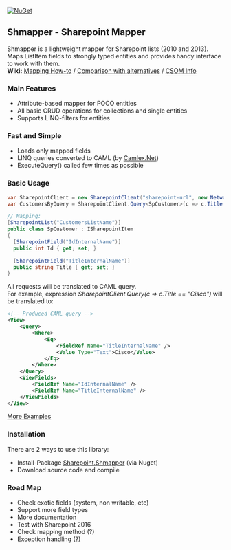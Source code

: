 [![NuGet](https://img.shields.io/badge/nuget-v0.1.3-green.svg)](https://www.nuget.org/packages/Sharepoint.Shmapper)

## Shmapper - Sharepoint Mapper
Shmapper is a lightweight mapper for Sharepoint lists (2010 and 2013).  
Maps ListItem fields to strongly typed entities and provides handy interface to work with them.  
**Wiki:** [Mapping How-to](https://github.com/fixer-m/SharepointMapper/wiki/Mapping-Guide) / [Comparison with alternatives](https://github.com/fixer-m/SharepointMapper/wiki/Comparison) / [CSOM Info](https://github.com/fixer-m/SharepointMapper/wiki/CSOM-Links) 

### Main Features
- Attribute-based mapper for POCO entities
- All basic CRUD operations for collections and single entities
- Supports LINQ-filters for entities

### Fast and Simple
- Loads only mapped fields 
- LINQ queries converted to CAML (by [Camlex.Net](https://camlex.codeplex.com))
- ExecuteQuery() called few times as possible

### Basic Usage
```csharp
var SharepointClient = new SharepointClient("sharepoint-url", new NetworkCredential("user", "password"));
var CustomersByQuery = SharepointClient.Query<SpCustomer>(c => c.Title == "Cisco");

// Mapping:
[SharepointList("CustomersListName")]
public class SpCustomer : ISharepointItem
{
  [SharepointField("IdInternalName")]
  public int Id { get; set; }

  [SharepointField("TitleInternalName")]
  public string Title { get; set; }
}
```
All requests will be translated to CAML query.  
For example, expression *SharepointClient.Query<SpCustomer>(c => c.Title == "Cisco")* will be translated to:
```xml
<!-- Produced CAML query -->
<View>
	<Query>
		<Where>
			<Eq>
				<FieldRef Name="TitleInternalName" />
				<Value Type="Text">Cisco</Value>
			</Eq>
		</Where>
	</Query>
	<ViewFields>
		<FieldRef Name="IdInternalName" />
		<FieldRef Name="TitleInternalName" />
	</ViewFields>
</View>
```
[More Examples](https://github.com/fixer-m/SharepointMapper/wiki/Mapping-Guide) 

### Installation
There are 2 ways to use this library:
* Install-Package [Sharepoint.Shmapper](https://www.nuget.org/packages/Sharepoint.Shmapper) (via Nuget)
* Download source code and compile

### Road Map
- Check exotic fields (system, non writable, etc) 
- Support more field types
- More documentation
- Test with Sharepoint 2016
- Check mapping method (?)
- Exception handling (?)

